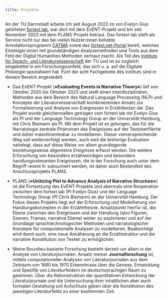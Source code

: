 ```yaml
---
title: Projekte
---
```

An der TU Darmstadt arbeite ich seit August 2022 im von Evelyn Gius geleiteten [fortext lab](https://fortext.org/de/), war dort mit dem EvENT-Projekt und bin seit November 2023 mit dem PLANS-Projekt betraut. Das fortext lab stellt als Service nicht nur das bei vielen Nutzer:innen beliebte Annotationsprogramm [CATMA](https://catma.de/) sowie das [fortext.net-Portal](https://fortext.net/) bereit, welches Einsteiger:innen mit grundständigen Analysemethoden und Tools aus dem Feld der Digital Humanities Methoden vertraut macht. Als Teil des [Instituts für Sprach- und Literaturwissenschaft](https://www.linglit.tu-darmstadt.de/institutlinglit/index.de.jsp) der TU und ist es zugleich eingebettet in ein Forschungsumfeld, das sich u. a. auf die Digitale Philologie spezialisiert hat. Fünf der acht Fachgebiete des Instituts sind in diesem Bereich angesiedelt.

* Das EvENT-Projekt (**»Evaluating Events in Narrative Theory«**) lief von Oktober 2020 bis Oktober 2023 und stellt einen interdisziplinären, Methoden aus dem Bereich des Natural Language Processing (NLP) und Konzepte der Literaturwissenschaft kombinierenden Ansatz zur Formalisierung und Analyse von Ereignissen in Erzähltexten dar. Das Projekt wurde gleichermaßen getragen vom fortext lab mit Evelyn Gius als PI und der Language Technology Group an der Universität Hamburg, mit Chris Biemann als PI. Mit dem Projekt ist es gelungen, das für die Narratologie zentrale Phänomen des Ereignisses auf der Textoberfläche und daher maschinenlesbar zu modellieren. Dieser vielversprechende Weg soll weiterverfolgt werden, auch weil die bisherige Evaluation nahelegt, dass auf diese Weise vor allem grundlegende beziehungsweise allgemeine Ereignisse erfasst werden. Die weitere Erforschung von besonders erzählwürdigen und besonders handlungsrelevanten Ereignissen, die in der Forschung auch unter dem Begriff ›event II‹ subsumiert werden, ist daher auch Bestandteil des Anschlussprojekts PLANS.

* PLANS (**»Unitizing Plot to Advance Analysis of Narrative Structure«**) ist die Fortsetzung des EvENT-Projekts und abermals eine Kooperation zwischen dem fortext lab (PI Evelyn Gius) und der Language Technology Group (PI Chris Biemann) an der Universität Hamburg. Der Fokus dieses Projekts liegt auf der Erforschung und Modellierung von Handlungskonzepten in der Erzähltheorie. Ansatzpunkt hierfür ist, die Ebene zwischen den Ereignissen und der Handlung (also Figuren, Szenen, Frames, narrative Ebene) weiter zu explorieren und auf der Grundlage sprachtechnologischer Methoden und narratologischer Konzepte für computationelle Analysen zu modellieren. Beabsichtigt wird damit auch, eine neue Annäherung an die Erzählstruktur und die narrative Konstitution von Texten zu ermöglichen.

* Meine Bourdieu-basierte Forschung besteht derzeit vor allem in der Analyse von Literaturjournalen. Ansatz meiner **Journalforschung** ist, mittels computationeller Analysen von Literaturjournalen aus dem Zeitraum von 1680 bis 1970 Erkenntnisse über die Genese, Entwicklung und Spezifik von Literaturfeldern im deutschsprachigen Raum zu gewinnen. Über die Rekonstruktion der quantitativen Entwicklung der Literaturjournale und die Untersuchung ihrer inhaltlichen aber auch formalen Gestaltung soll Aufschluss geben über die Konstitution des jeweiligen Literaturfelds zu einer bestimmten Zeit. 
